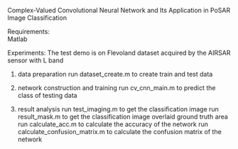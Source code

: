 Complex-Valued Convolutional Neural Network and Its Application in PoSAR Image Classification

Requirements:   
Matlab

Experiments:
The test demo is on Flevoland dataset acquired by the AIRSAR sensor with L band

1. data preparation 
run dataset_create.m to create train and test data

2. network construction and training
run cv_cnn_main.m to predict the class of testing data

3. result analysis
run test_imaging.m to get the classification image
run result_mask.m to get the classification image overlaid ground truth area 
run calculate_acc.m to calculate the accuracy of the network
run calculate_confusion_matrix.m to calculate the confusion matrix of the network

